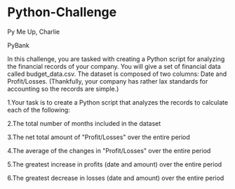 # Python-Challenge

Py Me Up, Charlie

PyBank

In this challenge, you are tasked with creating a Python script for analyzing the financial records of your company. You will give a set of financial data called budget_data.csv. The dataset is composed of two columns: Date and Profit/Losses. (Thankfully, your company has rather lax standards for accounting so the records are simple.)


1.Your task is to create a Python script that analyzes the records to calculate each of the following:


2.The total number of months included in the dataset


3.The net total amount of "Profit/Losses" over the entire period


4.The average of the changes in "Profit/Losses" over the entire period


5.The greatest increase in profits (date and amount) over the entire period


6.The greatest decrease in losses (date and amount) over the entire period

